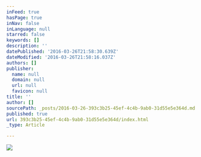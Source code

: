 ```yaml
---
inFeed: true
hasPage: true
inNav: false
inLanguage: null
starred: false
keywords: []
description: ''
datePublished: '2016-03-26T21:58:30.639Z'
dateModified: '2016-03-26T21:58:16.037Z'
authors: []
publisher:
  name: null
  domain: null
  url: null
  favicon: null
title: ''
author: []
sourcePath: _posts/2016-03-26-393c3b25-45ef-4c4b-9ab0-31d55e5e364d.md
published: true
url: 393c3b25-45ef-4c4b-9ab0-31d55e5e364d/index.html
_type: Article

---
```

![](https://the-grid-user-content.s3-us-west-2.amazonaws.com/8e31b76e-b455-4e9a-bb92-a86ccbeb8566.jpg)